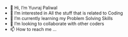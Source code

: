 - 👋 Hi, I’m Yuvraj Paliwal
- 👀 I’m interested in All the stuff that is related to Coding
- 🌱 I’m currently learning my Problem Solving Skills
- 💞️ I’m looking to collaborate with other coders
- 📫 How to reach me ...

<!---
yuvraj-xyz/yuvraj-xyz is a ✨ special ✨ repository because its `README.md` (this file) appears on your GitHub profile.
You can click the Preview link to take a look at your changes.
--->
